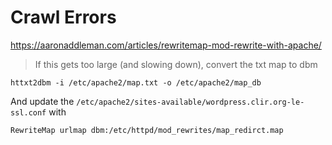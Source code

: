 # Crawl Errors

https://aaronaddleman.com/articles/rewritemap-mod-rewrite-with-apache/

> If this gets too large (and slowing down), convert the txt map to dbm

```
httxt2dbm -i /etc/apache2/map.txt -o /etc/apache2/map_db
```

And update the `/etc/apache2/sites-available/wordpress.clir.org-le-ssl.conf` with

```
RewriteMap urlmap dbm:/etc/httpd/mod_rewrites/map_redirct.map
```
